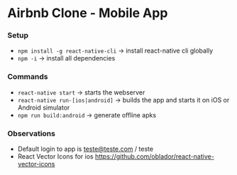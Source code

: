 # Airbnb Clone - Mobile App

### Setup
- `npm install -g react-native-cli` -> install react-native cli globally
- `npm -i` -> install all dependencies

### Commands
- `react-native start` -> starts the webserver
- `react-native run-[ios|android]` -> builds the app and starts it on iOS or Android simulator
- `npm run build:android` -> generate offline apks

### Observations
- Default login to app is teste@teste.com / teste
- React Vector Icons for ios https://github.com/oblador/react-native-vector-icons